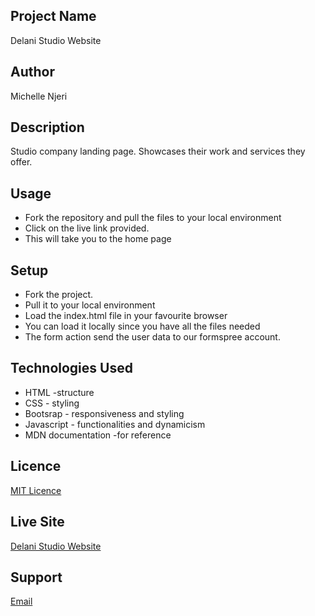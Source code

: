 ## Project Name
Delani Studio Website

## Author
Michelle Njeri

## Description
Studio company landing page. Showcases their work and services they offer. 

## Usage
* Fork the repository and pull the files to your local environment
* Click on the live link provided.
* This will take you to the home page

## Setup
* Fork the project.
* Pull it to your local environment
* Load the index.html file in your favourite browser
* You can load it locally since you have all the files needed
* The form action send the user data to our formspree account.

## Technologies Used
* HTML -structure
* CSS - styling
* Bootsrap - responsiveness and styling
* Javascript - functionalities and dynamicism
* MDN documentation -for reference

## Licence
[MIT Licence](https://github.com/vantablanta/delani-studio/blob/master/LICENSE)

## Live Site
[Delani Studio Website](https://vantablanta.github.io/delani-studio/)


## Support
[Email](mailto:vantablanta@gmail.com)
